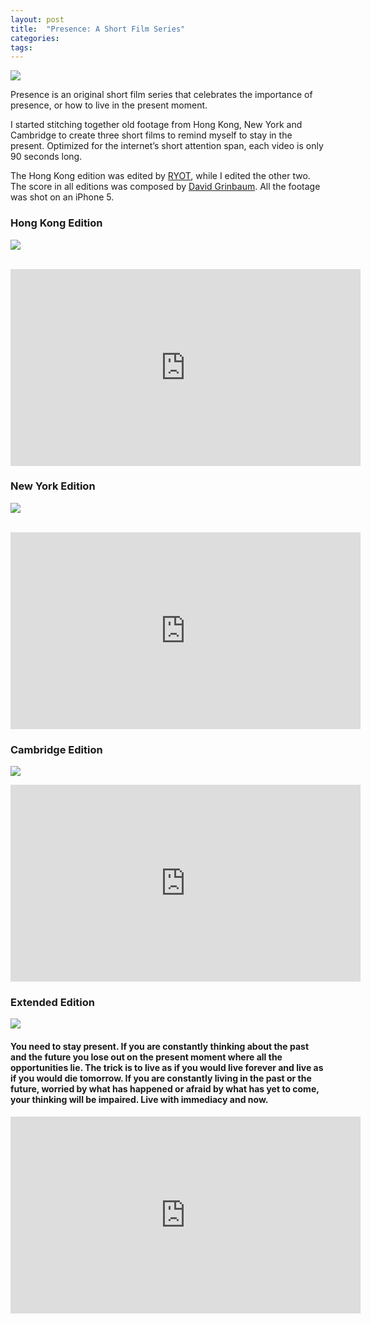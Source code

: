 ```yaml
---
layout: post
title:  "Presence: A Short Film Series"
categories: 
tags: 
---
```


![](https://cdn-images-1.medium.com/max/1600/1*cJfz-STRKySxzsJEId8n5Q.jpeg)

Presence is an original short film series that celebrates the importance of presence, or how to live in the present moment.

I started stitching together old footage from Hong Kong, New York and Cambridge to create three short films to remind myself to stay in the present. Optimized for the internet’s short attention span, each video is only 90 seconds long.

The Hong Kong edition was edited by [RYOT](http://ryot.huffingtonpost.com), while I edited the other two. The score in all editions was composed by [David Grinbaum](http://davidgrinbaum.com/). All the footage was shot on an iPhone 5.

### Hong Kong Edition

![](https://cdn-images-1.medium.com/max/1600/1*3MHNS8iW2TTYhpFITrFB2A.jpeg)

<br>
<iframe width="560" height="315" src="https://www.youtube.com/embed/bAt51LAj79I?si=0qCrYmQWs5Wvg9WI" title="YouTube video player" frameborder="0" allow="accelerometer; autoplay; clipboard-write; encrypted-media; gyroscope; picture-in-picture; web-share" allowfullscreen></iframe>

### New York Edition

![](https://cdn-images-1.medium.com/max/1600/1*jd2YK4ANNijgWjbyMA8jaA.jpeg)

<br>

<iframe width="560" height="315" src="https://www.youtube.com/embed/b9u0vAtVxzQ?si=BhWoAMVnkvl-s6VC" title="YouTube video player" frameborder="0" allow="accelerometer; autoplay; clipboard-write; encrypted-media; gyroscope; picture-in-picture; web-share" allowfullscreen></iframe>

### Cambridge Edition

![](https://cdn-images-1.medium.com/max/1600/1*BjxJPDGBV4H21k2jfOj6yQ.jpeg)

<iframe width="560" height="315" src="https://www.youtube.com/embed/MaKXDqsiCOg?si=lRpqv0SJANR5M-AH" title="YouTube video player" frameborder="0" allow="accelerometer; autoplay; clipboard-write; encrypted-media; gyroscope; picture-in-picture; web-share" allowfullscreen></iframe>

### Extended Edition

![](https://cdn-images-1.medium.com/max/1600/1*Eky3_fRX8emCBYqckvaFgw.jpeg)

#### You need to stay present. If you are constantly thinking about the past and the future you lose out on the present moment where all the opportunities lie. The trick is to live as if you would live forever and live as if you would die tomorrow. If you are constantly living in the past or the future, worried by what has happened or afraid by what has yet to come, your thinking will be impaired. Live with immediacy and now.

<iframe width="560" height="315" src="https://www.youtube.com/embed/0dY3gdJ8LpE?si=5x4E4Bx_tWyuqj_5" title="YouTube video player" frameborder="0" allow="accelerometer; autoplay; clipboard-write; encrypted-media; gyroscope; picture-in-picture; web-share" allowfullscreen></iframe>



